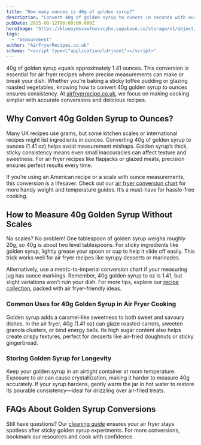 ```yaml
---
title: "How many ounces is 40g of golden syrup?"
description: "Convert 40g of golden syrup to ounces in seconds with our simple guide. Perfect for air fryer recipes and precise baking measurements."
pubDate: 2025-08-12T00:00:00.000Z
heroImage: "https://klueoymssxwfnxsvcyhv.supabase.co/storage/v1/object/public/md/40g-golden-syrup-to-ounces-5ee0afa2.webp"
tags:
  - "measurement"
author: "AirFryerRecipes.co.uk"
schema: "<script type=\"application/ld+json\"></script>"
---
```


<p>40g of golden syrup equals approximately 1.41 ounces. This conversion is essential for air fryer recipes where precise measurements can make or break your dish. Whether you’re baking a sticky toffee pudding or glazing roasted vegetables, knowing how to convert 40g golden syrup to ounces ensures consistency. At <a href=https://www.airfryerrecipe.co.uk/>airfryerrecipe.co.uk</a>, we focus on making cooking simpler with accurate conversions and delicious recipes.</p>  

<h2>Why Convert 40g Golden Syrup to Ounces?</h2>  
<p>Many UK recipes use grams, but some kitchen scales or international recipes might list ingredients in ounces. Converting 40g of golden syrup to ounces (1.41 oz) helps avoid measurement mishaps. Golden syrup’s thick, sticky consistency means even small inaccuracies can affect texture and sweetness. For air fryer recipes like flapjacks or glazed meats, precision ensures perfect results every time.</p>  
<p>If you’re using an American recipe or a scale with ounce measurements, this conversion is a lifesaver. Check out our <a href=https://www.airfryerrecipe.co.uk/air-fryer-conversion-chart>air fryer conversion chart</a> for more handy weight and temperature guides. It’s a must-have for hassle-free cooking.</p>  

<h2>How to Measure 40g Golden Syrup Without Scales</h2>  
<p>No scales? No problem! One tablespoon of golden syrup weighs roughly 20g, so 40g is about two level tablespoons. For sticky ingredients like golden syrup, lightly grease your spoon or cup to help it slide off easily. This trick works well for air fryer recipes like syrupy desserts or marinades.</p>  
<p>Alternatively, use a metric-to-imperial conversion chart if your measuring jug has ounce markings. Remember, 40g golden syrup to oz is 1.41, but slight variations won’t ruin your dish. For more tips, explore our <a href=https://www.airfryerrecipe.co.uk/recipes>recipe collection</a>, packed with air fryer-friendly ideas.</p>  

<h3>Common Uses for 40g Golden Syrup in Air Fryer Cooking</h3>  
<p>Golden syrup adds a caramel-like sweetness to both sweet and savoury dishes. In the air fryer, 40g (1.41 oz) can glaze roasted carrots, sweeten granola clusters, or bind energy balls. Its high sugar content also helps create crispy textures, perfect for desserts like air-fried doughnuts or sticky gingerbread.</p>  

<h3>Storing Golden Syrup for Longevity</h3>  
<p>Keep your golden syrup in an airtight container at room temperature. Exposure to air can cause crystallization, making it harder to measure 40g accurately. If your syrup hardens, gently warm the jar in hot water to restore its pourable consistency—ideal for drizzling over air-fried treats.</p>  

<h2>FAQs About Golden Syrup Conversions</h2>  
<p>Still have questions? Our <a href=https://www.airfryerrecipe.co.uk/air-fryer-cleaner>cleaning guide</a> ensures your air fryer stays spotless after sticky golden syrup experiments. For more conversions, bookmark our resources and cook with confidence.</p>